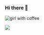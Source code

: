 ### Hi there 👋

![girl with coffee](https://media.giphy.com/media/iDvCzaRjNV61J5jtc0/giphy.gif)



<img align=center src="https://github-readme-stats.vercel.app/api?username=jennisung&include_all_commits=true&count_private=true&show_icons=true&line_height=20&title_color=7A7ADB&icon_color=2234AE&text_color=D3D3D3&bg_color=0,000000,130F40">
